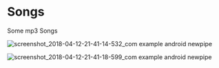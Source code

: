 # Songs
Some mp3 Songs


![screenshot_2018-04-12-21-41-14-532_com example android newpipe](https://user-images.githubusercontent.com/29420591/38690089-e02a08ac-3e9a-11e8-815e-a73cf51bfe92.png)


![screenshot_2018-04-12-21-41-18-599_com example android newpipe](https://user-images.githubusercontent.com/29420591/38690164-148d2688-3e9b-11e8-9362-7745e49a0036.png)
